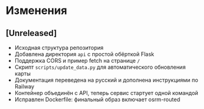 # Изменения

## [Unreleased]
- Исходная структура репозитория
- Добавлена директория `api` с простой обёрткой Flask
- Поддержка CORS и пример fetch на странице `/`
- Скрипт `scripts/update_data.py` для автоматического обновления карты
- Документация переведена на русский и дополнена инструкциями по Railway
- Контейнер объединён с API, теперь сервис стартует одной командой
- Исправлен Dockerfile: финальный образ включает osrm-routed
